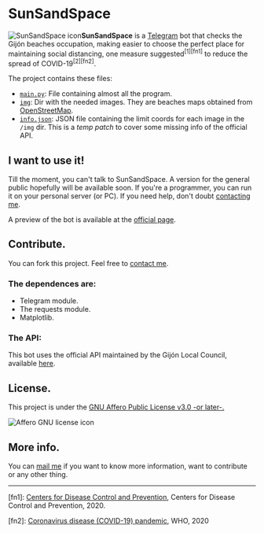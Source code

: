 # SunSandSpace

![SunSandSpace icon](www.github.io/ajuancer/sunSandSpace/master/docs/resources/img/logo_v1.png)**SunSandSpace** is a [Telegram](https://www.telegram.org) bot that checks the Gijón beaches occupation, making easier to choose the perfect place for maintaining social distancing, one measure suggested<sup>[1][fn1]</sup> to reduce the spread of COVID-19<sup>[2][fn2]</sup>.

The project contains these files:

- [`main.py`](https://github.com/ajuancer/master/main.py): File containing almost all the program.
- [`img`](https://github.com/ajuancer/master/img): Dir with the needed images. They are beaches maps obtained from [OpenStreetMap](https://www.openstreetmap.org).
- [`info.json`](https://github.com/ajuancer/master/info.json): JSON file containing the limit coords for each image in the `/img` dir. This is a _temp patch_ to cover some missing info of the official API. 

## I want to use it!

Till the moment, you can't talk to SunSandSpace. A version for the general public hopefully will be available soon. If you're a programmer, you can run it on your personal server (or PC). If you need help, don't doubt [contacting me](https://ajuancer.github.io).

A preview of the bot is available at the [official page](https://ajuancer.github.io/sunSandSpace).

## Contribute.

You can fork this project. Feel free to [contact me](https://ajuancer.github.io). 

### The dependences are:

- Telegram module.
- The requests module.
- Matplotlib.

### The API:

This bot uses the official API maintained by the Gijón Local Council, available [here](https://www.gijon.es/es/datos/ocupacion_playas).

## License.

This project is under the [GNU Affero Public License v3.0 -or later-.](https://www.gnu.org/licenses/agpl-3.0.en.html)

![Affero GNU license icon](https://www.gnu.org/graphics/agplv3-155x51.png)

## More info.

You can [mail me](https://ajuancer.github.io) if you want to know more information, want to contribute or any other thing.

------

[fn1]: [Centers for Disease Control and Prevention](https://www.cdc.gov/coronavirus/2019-ncov/prevent-getting-sick/social-distancing.html), Centers for Disease Control and Prevention, 2020.

[fn2]: [Coronavirus disease (COVID-19) pandemic](https://www.who.int/emergencies/diseases/novel-coronavirus-2019), WHO, 2020

